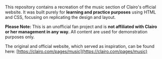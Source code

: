 This repository contains a recreation of the music section of Clairo's official website. It was built purely for **learning and practice purposes** using HTML and CSS, focusing on replicating the design and layout.

**Please Note:** This is an unofficial fan project and is **not affiliated with Clairo or her management in any way.** All content are used for demonstration purposes only.

The original and official website, which served as inspiration, can be found here:
[https://clairo.com/pages/music](https://clairo.com/pages/music)
